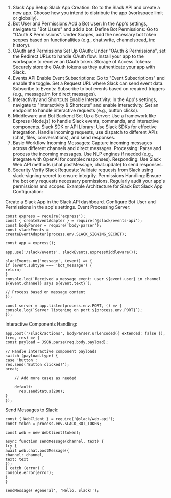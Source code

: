 1. Slack App Setup
   Slack App Creation:
   Go to the Slack API and create a new app.
   Choose how you intend to distribute the app (workspace limit or globally).
2. Bot User and Permissions
   Add a Bot User:
   In the App's settings, navigate to "Bot Users" and add a bot.
   Define Bot Permissions:
   Go to "OAuth & Permissions".
   Under Scopes, add the necessary bot token scopes based on functionalities (e.g., chat:write, channels:read, im:
   history).
3. OAuth and Permissions
   Set Up OAuth:
   Under "OAuth & Permissions", set the Redirect URLs to handle OAuth flow.
   Install your app to the workspace to receive an OAuth token.
   Storage of Access Tokens:
   Securely store the OAuth tokens as they authenticate your app with Slack.
4. Events API
   Enable Event Subscriptions:
   Go to "Event Subscriptions" and enable the toggle.
   Set a Request URL where Slack can send event data.
   Subscribe to Events:
   Subscribe to bot events based on required triggers (e.g., message.im for direct messages).
5. Interactivity and Shortcuts
   Enable Interactivity:
   In the App's settings, navigate to "Interactivity & Shortcuts" and enable interactivity.
   Set an endpoint to handle interactive requests (e.g., button clicks).
6. Middleware and Bot Backend
   Set Up a Server:
   Use a framework like Express (Node.js) to handle Slack events, commands, and interactive components.
   Slack SDK or API Library:
   Use Slack SDKs for effective integration.
   Handle incoming requests, use dispatch to different APIs (chat, files, conversations), and send responses.
7. Basic Workflow
   Incoming Messages: Capture incoming messages across different channels and direct messages.
   Processing:
   Parse and process the incoming messages.
   Use NLP engines if needed (e.g., integrate with OpenAI for complex responses).
   Responding: Use Slack Web API methods (chat.postMessage, chat.update) to send responses.
8. Security
   Verify Slack Requests:
   Validate requests from Slack using slack-signing-secret to ensure integrity.
   Permissions Handling:
   Ensure the bot only requests necessary permissions.
   Regularly audit your app's permissions and scopes.
   Example Architecture for Slack Bot
   Slack App Configuration:

Create a Slack App in the Slack API dashboard.
Configure Bot User and Permissions in the app's settings.
Event Processing Server:

```
const express = require('express');
const { createEventAdapter } = require('@slack/events-api');
const bodyParser = require('body-parser');
const slackEvents = createEventAdapter(process.env.SLACK_SIGNING_SECRET);

const app = express();

app.use('/slack/events', slackEvents.expressMiddleware());

slackEvents.on('message', (event) => {
if (event.subtype === 'bot_message') {
return;
}
console.log(`Received a message event: user ${event.user} in channel ${event.channel} says ${event.text}`);

// Process based on message content
});

const server = app.listen(process.env.PORT, () => {
console.log(`Server listening on port ${process.env.PORT}`);
});
```

Interactive Components Handling:

```
app.post('/slack/actions', bodyParser.urlencoded({ extended: false }), (req, res) => {
const payload = JSON.parse(req.body.payload);

// Handle interactive component payloads
switch (payload.type) {
case 'button':
res.send('Button clicked!');
break;

    // Add more cases as needed

    default:
      res.sendStatus(200);
}
});
```

Send Messages to Slack:

```
const { WebClient } = require('@slack/web-api');
const token = process.env.SLACK_BOT_TOKEN;

const web = new WebClient(token);

async function sendMessage(channel, text) {
try {
await web.chat.postMessage({
channel: channel,
text: text
});
} catch (error) {
console.error(error);
}
}

sendMessage('#general', 'Hello, Slack!');
```